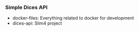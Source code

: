 ### Simple Dices API
- docker-files: Everything related to docker for development
- dices-api: Slim4 project